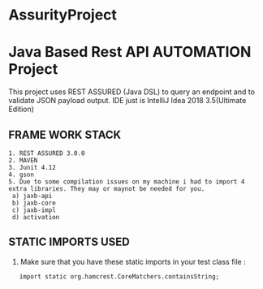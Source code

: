 # AssurityProject
 # Java Based Rest API AUTOMATION Project
 
 This project uses REST ASSURED (Java DSL) to query an endpoint and to validate JSON payload output. 
 IDE just is IntelliJ Idea 2018 3.5(Ultimate Edition)
 
 ## FRAME WORK STACK 
 ```
 1. REST ASSURED 3.0.0
 2. MAVEN
 3. Junit 4.12
 4. gson
 5. Due to some compilation issues on my machine i had to import 4 extra libraries. They may or maynot be needed for you. 
  a) jaxb-api
  b) jaxb-core
  c) jaxb-impl
  d) activation
 ```
 
 ## STATIC IMPORTS USED
  
  1. Make sure that you have these static imports in your test class file :
  ````   
     import static org.hamcrest.CoreMatchers.containsString;
  ````
